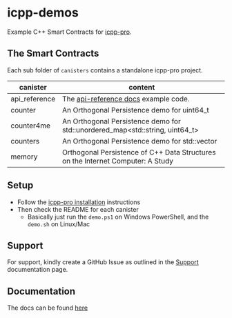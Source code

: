 # icpp-demos

Example C++ Smart Contracts for [icpp-pro](https://docs.icpp.world).

## The Smart Contracts

Each sub folder of `canisters` contains a standalone icpp-pro project.

| canister      | content                                                      |
| ------------- | ------------------------------------------------------------ |
| api_reference | The [api-reference docs](https://docs.icpp.world/api-reference.html) example code. |
| counter       | An Orthogonal Persistence demo for uint64_t |
| counter4me    | An Orthogonal Persistence demo for std::unordered_map<std::string, uint64_t> |
| counters      | An Orthogonal Persistence demo for std::vector |
| memory        | Orthogonal Persistence of C++ Data Structures on the Internet Computer: A Study |

## Setup

- Follow the [icpp-pro installation](https://docs.icpp.world/installation.html) instructions
- Then check the README for each canister
  - Basically just run the `demo.ps1` on Windows PowerShell, and the `demo.sh` on Linux/Mac


## Support

For support, kindly create a GitHub Issue as outlined in the [Support](https://docs.icpp.world/support.html) documentation page.
  

## Documentation

The docs can be found [here](https://docs.icpp.world)